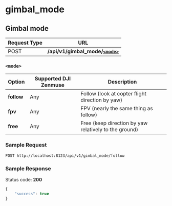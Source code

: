 gimbal_mode
===========

Gimbal mode
-----------

Request Type | URL
-------------|-----
POST | **/api/v1/gimbal_mode/[`<mode>`](#-mode-)**


### `<mode>`

Option | Supported DJI Zenmuse | Description
-------|-----------------------|------------
**follow** | Any | Follow (look at copter flight direction by yaw)
**fpv**   | Any | FPV (nearly the same thing as follow)
**free**  | Any | Free (keep direction by yaw relatively to the ground)

### Sample Request

```http
POST http://localhost:8123/api/v1/gimbal_mode/follow
```

### Sample Response

Status code: **200**

```javascript
{
    "success": true
}
```
